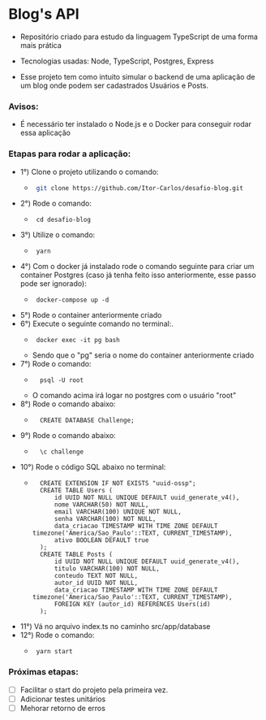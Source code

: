 # Blog's API

* Repositório criado para estudo da linguagem TypeScript de uma forma mais prática

* Tecnologias usadas: Node, TypeScript, Postgres, Express

* Esse projeto tem como intuito simular o backend de uma aplicação de um blog onde podem ser cadastrados Usuários e Posts.

### Avisos:
 * É necessário ter instalado o Node.js e o Docker para conseguir rodar essa aplicação

### Etapas para rodar a aplicação:
* 1°) Clone o projeto utilizando o comando:
  - ```sh
     git clone https://github.com/Itor-Carlos/desafio-blog.git
    ```
* 2°) Rode o comando:
  - ```
     cd desafio-blog
    ```
* 3°) Utilize o comando:
  - ```
     yarn
    ```
* 4°) Com o docker já instalado rode o comando seguinte para criar um container Postgres (caso já tenha feito isso anteriormente, esse passo pode ser ignorado):
  - ```
     docker-compose up -d
    ```
* 5°) Rode o container anteriormente criado
* 6°) Execute o seguinte comando no terminal:.
  - ```
     docker exec -it pg bash
    ```
  - Sendo que o "pg" seria o nome do container anteriormente criado
* 7°) Rode o comando:
  - ```
      psql -U root
    ```
  - O comando acima irá logar no postgres com o usuário "root"
* 8°) Rode o comando abaixo:
  - ```
      CREATE DATABASE Challenge;
    ```
* 9°) Rode o comando abaixo:
  - ```
      \c challenge
    ```
* 10°) Rode o código SQL abaixo no terminal:
  - ```
      CREATE EXTENSION IF NOT EXISTS "uuid-ossp";
      CREATE TABLE Users (
          id UUID NOT NULL UNIQUE DEFAULT uuid_generate_v4(),
          nome VARCHAR(50) NOT NULL,
          email VARCHAR(100) UNIQUE NOT NULL,
          senha VARCHAR(100) NOT NULL,
          data_criacao TIMESTAMP WITH TIME ZONE DEFAULT timezone('America/Sao_Paulo'::TEXT, CURRENT_TIMESTAMP),
          ativo BOOLEAN DEFAULT true
      );
      CREATE TABLE Posts (
          id UUID NOT NULL UNIQUE DEFAULT uuid_generate_v4(),
          titulo VARCHAR(100) NOT NULL,
          conteudo TEXT NOT NULL,
          autor_id UUID NOT NULL,
          data_criacao TIMESTAMP WITH TIME ZONE DEFAULT timezone('America/Sao_Paulo'::TEXT, CURRENT_TIMESTAMP),
          FOREIGN KEY (autor_id) REFERENCES Users(id)
      );
    ```
* 11°) Vá no arquivo index.ts no caminho src/app/database
* 12°) Rode o comando:
  - ```
     yarn start
    ```

### Próximas etapas:
* [ ] Facilitar o start do projeto pela primeira vez.
* [ ] Adicionar testes unitários
* [ ] Mehorar retorno de erros
